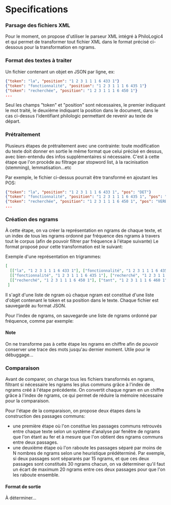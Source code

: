 # Specifications #

### Parsage des fichiers XML ###
Pour le moment, on propose d'utiliser le parseur XML intégré à PhiloLogic4 et 
qui permet de transformer tout fichier XML dans le format précisé ci-dessous 
pour la transformation en ngrams.

### Format des textes à traiter ###
Un fichier contenant un objet en JSON par ligne, ex:

```JSON
{"token": "la", "position": "1 2 3 1 1 1 6 433 1"}
{"token": "fonctionnalité", "position": "1 2 3 1 1 1 6 435 1"}
{"token": "recherchée", "position": "1 2 3 1 1 1 6 450 1"}
...
```

Seul les champs "token" et "position" sont nécessaires, le premier indiquant
le mot traité, le deuxième indiquant la position dans le document, dans le cas
ci-dessus l'identifiant philologic permettant de revenir au texte de départ.

### Prétraitement ###
Plusieurs étapes de prétraitement avec une contrainte: toute modification du texte doit donner en sortie le même format que celui précisé en dessus, avec bien-entendu des infos supplémentaires si nécessaire. C'est à cette étape que l'on procède au filtrage par stopword list, à la racinisation (stemming), lemmatisation...etc

Par exemple, le fichier ci-dessus pourrait être transformé en ajoutant les POS:


```JSON
{"token": "la", "position": "1 2 3 1 1 1 6 433 1", "pos": "DET"}
{"token": "fonctionnalité", "position": "1 2 3 1 1 1 6 435 1", "pos": "N"}
{"token": "recherchée", "position": "1 2 3 1 1 1 6 450 1", "pos": "VERB"}
...
```

### Création des ngrams ###
À cette étape, on va créer la représentation en ngrams de chaque texte, et un index de tous les ngrams ordonné par fréquence des ngrams à travers tout le corpus (afin de pouvoir filtrer par fréquence à l'étape suivante)
Le format proposé pour cette transformation est le suivant:

Exemple d'une représentation en trigrammes:

```JSON
[
  [["la", "1 2 3 1 1 1 6 433 1"], ["fonctionnalité", "1 2 3 1 1 1 6 435 1"], ["recherché", "1 2 3 1 1 1 6 450 1"]],
  [["fonctionnalité", "1 2 3 1 1 1 6 435 1"], ["recherché", "1 2 3 1 1 1 6 450 1"], ["tant", "1 2 3 1 1 1 6 460 1"]],
  [["recherché", "1 2 3 1 1 1 6 450 1"], ["tant", "1 2 3 1 1 1 6 460 1"], ["par", "1 2 3 1 1 1 6 460 1"]]
 ]
 ```
 
 Il s'agit d'une liste de ngram où chaque ngram est constitué d'une liste d'objet contenant le token et sa position dans le texte. Chaque fichier est sauvegardé au format JSON.
 
 Pour l'index de ngrams, on sauvegarde une liste de ngrams ordonné par fréquence, comme par exemple:
 

 
 #### Note ####
 On ne transforme pas à cette étape les ngrams en chiffre afin de pouvoir conserver une trace des mots jusqu'au dernier moment. Utile pour le débuggage...
 
 ### Comparaison ###
 Avant de comparer, on charge tous les fichiers transformés en ngrams, filtrant si nécessaire les ngrams les plus communs grâce à l'index de ngrams créé à l'étape précédente. On convertit chaque ngram en un chiffre grâce à l'index de ngrams, ce qui permet de réduire la mémoire nécessaire pour la comparaison.
 
 Pour l'étape de la comparaison, on propose deux étapes dans la construction des passages communs:
 - une première étape où l'on constitue les passages communs retrouvés entre chaque texte selon un système d'analyse par fenêtre de ngrams que l'on étant au fer et à mesure que l'on obtient des ngrams communs entre deux passages.
 - une deuxième étape où l'on raboute les passages séparé par moins de N nombres de ngrams selon une heuristique prédéterminé. Par exemple, si deux passages sont sépararés par 15 ngrams, et que ces deux passages sont constitués 30 ngrams chacun, on va déterminer qu'il faut un écart de maximum 20 ngrams entre ces deux passages pour que l'on les raboute ensemble.
 
 
 #### Format de sortie ####
 À déterminer...
 
 
